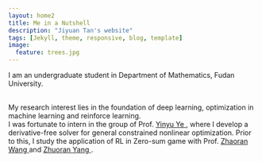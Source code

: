 ```yaml
---
layout: home2
title: Me in a Nutshell
description: "Jiyuan Tan's website"
tags: [Jekyll, theme, responsive, blog, template]
image:
  feature: trees.jpg
---
```


I am an undergraduate student in Department of Mathematics, Fudan University.

<br />
My research interest lies in the foundation of deep learning, optimization in machine learning and reinforce learning.

<br />
I was fortunate to intern in the group of Prof. <a href = "https://web.stanford.edu/~yyye/" >Yinyu Ye </a>, where I develop a derivative-free solver for general constrained nonlinear optimization. Prior to this, I study the application of RL in Zero-sum game with Prof. <a href = "https://zhaoranwang.github.io/" >Zhaoran Wang </a> and <a href = "https://www.princeton.edu/~zy6/" >Zhuoran Yang </a>.
